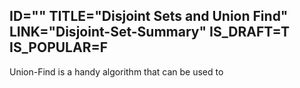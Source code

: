 ID=""
TITLE="Disjoint Sets and Union Find"
LINK="Disjoint-Set-Summary"
IS_DRAFT=T
IS_POPULAR=F
----------

Union-Find is a handy algorithm that can be used to 

